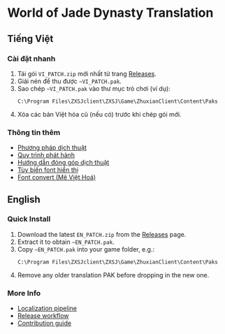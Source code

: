 # World of Jade Dynasty Translation

## Tiếng Việt

### Cài đặt nhanh
1. Tải gói `VI_PATCH.zip` mới nhất từ trang [Releases](https://github.com/yakiro-nvg/wojd_trans/releases/latest).
2. Giải nén để thu được `~VI_PATCH.pak`.
3. Sao chép `~VI_PATCH.pak` vào thư mục trò chơi (ví dụ):
   ```
   C:\Program Files\ZXSJclient\ZXSJ\Game\ZhuxianClient\Content\Paks
   ```
4. Xóa các bản Việt hóa cũ (nếu có) trước khi chép gói mới.

### Thông tin thêm
- [Phương pháp dịch thuật](docs/methodology.md)
- [Quy trình phát hành](docs/release-process.md)
- [Hướng dẫn đóng góp dịch thuật](docs/contributing-vi.md)
- [Tùy biến font hiển thị](docs/font-customization-vi.md)
- [Font convert (Mê Việt Hoá)](misc/README-fonts.md)

## English

### Quick Install
1. Download the latest `EN_PATCH.zip` from the [Releases](https://github.com/yakiro-nvg/wojd_trans/releases/latest) page.
2. Extract it to obtain `~EN_PATCH.pak`.
3. Copy `~EN_PATCH.pak` into your game folder, e.g.:
   ```
   C:\Program Files\ZXSJclient\ZXSJ\Game\ZhuxianClient\Content\Paks
   ```
4. Remove any older translation PAK before dropping in the new one.

### More Info
- [Localization pipeline](docs/methodology.md)
- [Release workflow](docs/release-process.md)
- [Contribution guide](docs/contributing-en.md)

